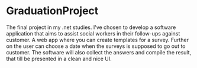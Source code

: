 # GraduationProject
The final project in my .net studies. I've chosen to develop a software application that aims to assist social workers in their follow-ups against customer. A web app where you can create templates for a survey. Further on the user can choose a date when the surveys is supposed to go out to customer. The software will also collect the answers and compile the result, that till be presented in a clean and nice UI.
